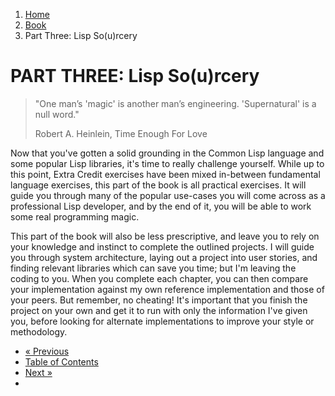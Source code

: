 <ol class="breadcrumb">
  <li><a href="/">Home</a></li>
  <li><a href="/book/">Book</a></li>
  <li class="active">Part Three: Lisp So(u)rcery</li>
</ol>

# PART THREE: Lisp So(u)rcery

> "One man’s 'magic' is another man’s engineering. 'Supernatural' is a null word."
> <footer>Robert A. Heinlein, Time Enough For Love</footer>

Now that you've gotten a solid grounding in the Common Lisp language and some popular Lisp libraries, it's time to really challenge yourself.  While up to this point, Extra Credit exercises have been mixed in-between fundamental language exercises, this part of the book is all practical exercises.  It will guide you through many of the popular use-cases you will come across as a professional Lisp developer, and by the end of it, you will be able to work some real programming magic.

This part of the book will also be less prescriptive, and leave you to rely on your knowledge and instinct to complete the outlined projects.  I will guide you through system architecture, laying out a project into user stories, and finding relevant libraries which can save you time; but I'm leaving the coding to you.  When you complete each chapter, you can then compare your implementation against my own reference implementation and those of your peers.  But remember, no cheating!  It's important that you finish the project on your own and get it to run with only the information I've given you, before looking for alternate implementations to improve your style or methodology.

<ul class="pager">
  <li class="previous"><a href="/book/2-21-0-syntax-review/">&laquo; Previous</a></li>
  <li><a href="/book/">Table of Contents</a></li>
  <li class="next"><a href="/book/3-01-0-web-apps/">Next &raquo;</a><li>
</ul>
